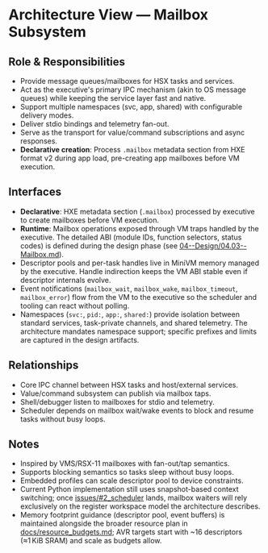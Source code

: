 # Architecture View — Mailbox Subsystem

## Role & Responsibilities
- Provide message queues/mailboxes for HSX tasks and services.
- Act as the executive's primary IPC mechanism (akin to OS message queues) while keeping the service layer fast and native.
- Support multiple namespaces (svc, app, shared) with configurable delivery modes.
- Deliver stdio bindings and telemetry fan-out.
- Serve as the transport for value/command subscriptions and async responses.
- **Declarative creation**: Process `.mailbox` metadata section from HXE format v2 during app load, pre-creating app mailboxes before VM execution.

## Interfaces
- **Declarative**: HXE metadata section (`.mailbox`) processed by executive to create mailboxes before VM execution.
- **Runtime**: Mailbox operations exposed through VM traps handled by the executive. The detailed ABI (module IDs, function selectors, status codes) is defined during the design phase (see [04--Design/04.03--Mailbox.md](../04--Design/04.03--Mailbox.md)).
- Descriptor pools and per-task handles live in MiniVM memory managed by the executive. Handle indirection keeps the VM ABI stable even if descriptor internals evolve.
- Event notifications (`mailbox_wait`, `mailbox_wake`, `mailbox_timeout`, `mailbox_error`) flow from the VM to the executive so the scheduler and tooling can react without polling.
- Namespaces (`svc:`, `pid:`, `app:`, `shared:`) provide isolation between standard services, task-private channels, and shared telemetry. The architecture mandates namespace support; specific prefixes and limits are captured in the design artifacts.

## Relationships
- Core IPC channel between HSX tasks and host/external services.
- Value/command subsystem can publish via mailbox taps.
- Shell/debugger listen to mailboxes for stdio and telemetry.
- Scheduler depends on mailbox wait/wake events to block and resume tasks without busy loops.

## Notes
- Inspired by VMS/RSX-11 mailboxes with fan-out/tap semantics.
- Supports blocking semantics so tasks sleep without busy loops.
- Embedded profiles can scale descriptor pool to device constraints.
- Current Python implementation still uses snapshot-based context switching; once [issues/#2_scheduler](../../issues/#2_scheduler/01--Issue.md) lands, mailbox waiters will rely exclusively on the register workspace model the architecture describes.
- Memory footprint guidance (descriptor pool, event buffers) is maintained alongside the broader resource plan in [docs/resource_budgets.md](../../docs/resource_budgets.md); AVR targets start with ~16 descriptors (≈1 KiB SRAM) and scale as budgets allow.

